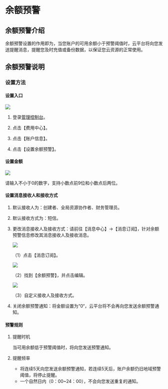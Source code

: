 # 余额预警
## 余额预警介绍
余额预警设置的作用即为，当您账户的可用余额小于预警阈值时，云平台将向您发送提醒消息，提醒您及时充值或备份数据，以保证您云资源的正常使用。
## 余额预警说明
### 设置方法
#### 设置入口
![](http://i.imgur.com/iS5kDji.png)

1. 登录[管理控制台](http://tce.fsphere.cn/login?s_url=https%3A%2F%2Fconsole.tce.fsphere.c%2F)。

2. 点击【费用中心】。

3. 点击【账户信息】。

4. 点击【设置余额预警】。
#### 设置金额
![](http://i.imgur.com/e0Crzgr.png)

请输入不小于0的数字，支持小数点前9位和小数点后两位。
#### 设置消息接收人和接收方式

1.  默认接收人为：创建者、全局资源协作者、财务管理员。

2.  默认接收方式为：短信。
3.  更改消息接收人及接收方式：请前往【消息中心】->【消息订阅】，针对余额预警信息修改其消息接收人及接收消息。

    ![](http://i.imgur.com/2xqHaqS.png)

    （1）点击【消息订阅】。

    ![](http://i.imgur.com/xU1GugA.png)

    （2）找到【余额预警】，并点击编辑。

    ![](http://i.imgur.com/ZK15cjg.png)

    （3）自定义接收人及接收方式。

4. 关闭余额预警通知：将金额设置为“0“，云平台将不会再向您发送余额预警通知。

#### 预警规则
1. 提醒时机
    
    当可用余额低于预警阈值时，将向您发送预警通知。
2. 提醒频率
    
    * 将连续5天向您发送余额预警通知，若连续5天后，账户余额仍旧地域预警阈值，将停止提醒。
    * 一个自然日内（0：00~24：00），不会向您发送重复的通知。
